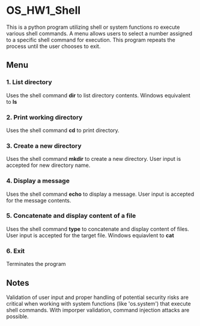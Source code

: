 # OS_HW1_Shell

This is a python program utilizing shell or system functions ro execute various shell commands. A menu allows users to select a number assigned to a specific shell command for execution. 
This program repeats the process until the user chooses to exit. 

## Menu

### 1. List directory

Uses the shell command **dir** to list directory contents. Windows equivalent to **ls**

### 2. Print working directory

Uses the shell command **cd** to print directory. 

### 3. Create a new directory

Uses the shell command **mkdir** to create a new directory. User input is accepted for new directory name. 

### 4. Display a message

Uses the shell command **echo** to display a message. User input is accepted for the message contents. 

### 5. Concatenate and display content of a file

Uses the shell command **type** to concatenate and display content of files. User input is accepted for the target file. Windows equiavlent to **cat**

### 6. Exit

Terminates the program 

## Notes

Validation of user input and proper handling of potential security risks are critical when working with system functions (like 'os.system') that execute shell commands. With imporper validation,
command injection attacks are possible. 
